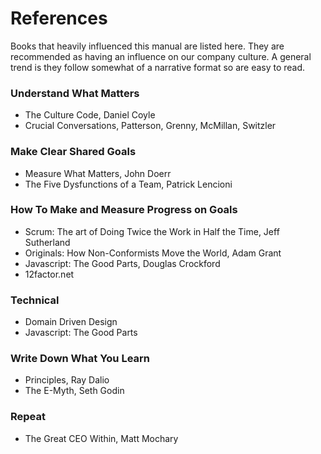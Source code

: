 # References

Books that heavily influenced this manual are listed here. They are recommended as having an influence on our company culture. A general trend is they follow somewhat of a narrative format so are easy to read.

### Understand What Matters

  * The Culture Code, Daniel Coyle
  * Crucial Conversations, Patterson, Grenny, McMillan, Switzler

### Make Clear Shared Goals

  * Measure What Matters, John Doerr
  * The Five Dysfunctions of a Team, Patrick Lencioni

### How To Make and Measure Progress on Goals
  
  * Scrum: The art of Doing Twice the Work in Half the Time, Jeff Sutherland
  * Originals: How Non-Conformists Move the World, Adam Grant
  * Javascript: The Good Parts, Douglas Crockford
  * 12factor.net

### Technical

  * Domain Driven Design
  * Javascript: The Good Parts

### Write Down What You Learn

  * Principles, Ray Dalio
  * The E-Myth, Seth Godin

### Repeat

  * The Great CEO Within, Matt Mochary
